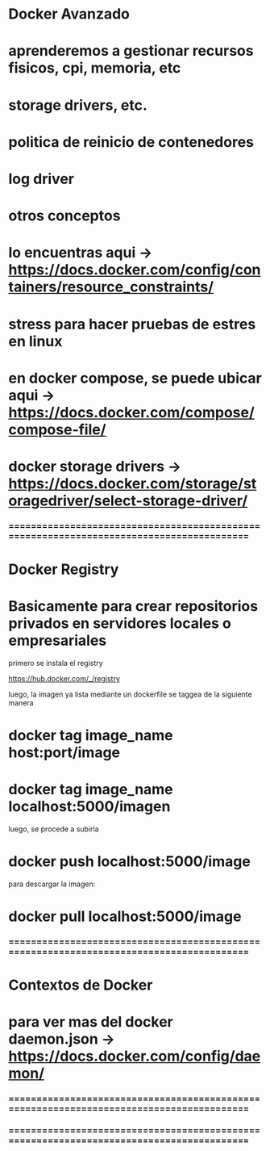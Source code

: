 # Docker Avanzado

# aprenderemos a gestionar recursos fisicos, cpi, memoria, etc
# storage drivers, etc.
# politica de reinicio de contenedores
# log driver
# otros conceptos
# lo encuentras aqui -> https://docs.docker.com/config/containers/resource_constraints/
# stress para hacer pruebas de estres en linux
# en docker compose, se puede ubicar aqui -> https://docs.docker.com/compose/compose-file/
# docker storage drivers -> https://docs.docker.com/storage/storagedriver/select-storage-driver/


### ========================================================================================

# Docker Registry

# Basicamente para crear repositorios privados en servidores locales o empresariales

primero se instala el registry

https://hub.docker.com/_/registry

luego, la imagen ya lista mediante un dockerfile se taggea de la siguiente manera
 # docker tag image_name host:port/image
 # docker tag image_name localhost:5000/imagen

luego, se procede a subirla

# docker push localhost:5000/image

 para descargar la imagen:

# docker pull localhost:5000/image


### ========================================================================================

# Contextos de Docker

# para ver mas del docker daemon.json -> https://docs.docker.com/config/daemon/

### ========================================================================================


### ========================================================================================
